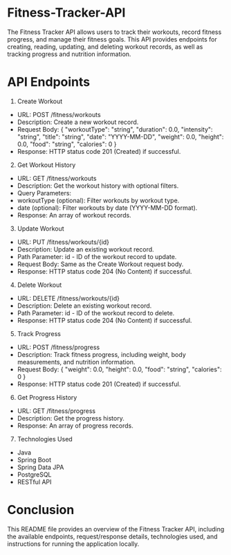 # Fitness-Tracker-API

The Fitness Tracker API allows users to track their workouts, 
record fitness progress, and manage their fitness goals. 
This API provides endpoints for creating, reading, updating, and deleting workout records, 
as well as tracking progress and nutrition information.

# API Endpoints

1. Create Workout
- URL: POST /fitness/workouts
- Description: Create a new workout record.
- Request Body:
 {
  "workoutType": "string",
  "duration": 0.0,
  "intensity": "string",
  "title": "string",
  "date": "YYYY-MM-DD",
  "weight": 0.0,
  "height": 0.0,
  "food": "string",
  "calories": 0
}
- Response: HTTP status code 201 (Created) if successful.

2. Get Workout History
- URL: GET /fitness/workouts
- Description: Get the workout history with optional filters.
- Query Parameters:
- workoutType (optional): Filter workouts by workout type.
- date (optional): Filter workouts by date (YYYY-MM-DD format).
- Response: An array of workout records.

3. Update Workout
- URL: PUT /fitness/workouts/{id}
- Description: Update an existing workout record.
- Path Parameter: id - ID of the workout record to update.
- Request Body: Same as the Create Workout request body.
- Response: HTTP status code 204 (No Content) if successful.

4. Delete Workout
- URL: DELETE /fitness/workouts/{id}
- Description: Delete an existing workout record.
- Path Parameter: id - ID of the workout record to delete.
- Response: HTTP status code 204 (No Content) if successful.

5. Track Progress
- URL: POST /fitness/progress
- Description: Track fitness progress, including weight, body measurements, and nutrition information.
- Request Body:
 {
  "weight": 0.0,
  "height": 0.0,
  "food": "string",
  "calories": 0
 }
- Response: HTTP status code 201 (Created) if successful.

6. Get Progress History
- URL: GET /fitness/progress
- Description: Get the progress history.
- Response: An array of progress records.

7. Technologies Used
- Java
- Spring Boot
- Spring Data JPA
- PostgreSQL
- RESTful API

# Conclusion
This README file provides an overview of the Fitness Tracker API, 
including the available endpoints, request/response details, technologies used, 
and instructions for running the application locally.





